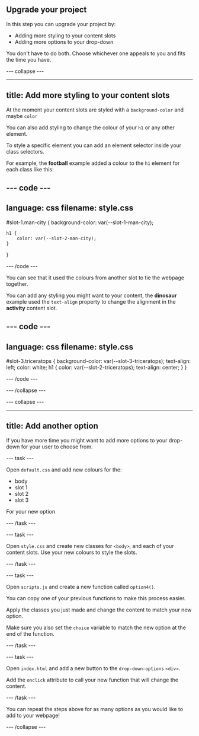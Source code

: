 ## Upgrade your project

In this step you can upgrade your project by:
+ Adding more styling to your content slots
+ Adding more options to your drop-down

You don't have to do both. Choose whichever one appeals to you and fits the time you have.

--- collapse ---

---
title: Add more styling to your content slots
---

At the moment your content slots are styled with a `background-color` and maybe `color` 

You can also add styling to change the colour of your `h1` or any other element.

To style a specific element you can add an element selector inside your class selectors. 

For example, the **football** example added a colour to the `h1` element for each class like this:

--- code ---
---
language: css
filename: style.css
---

#slot-1.man-city {
    background-color: var(--slot-1-man-city);

    h1 {
        color: var(--slot-2-man-city);
    }
}

--- /code ---

You can see that it used the colours from another slot to tie the webpage together. 

You can add any styling you might want to your content, the **dinosaur** example used the `text-align` property to change the alignment in the **activity** content slot. 

--- code ---
---
language: css
filename: style.css
---

#slot-3.triceratops {
    background-color: var(--slot-3-triceratops);
    text-align: left;
    color: white;
    h1 {
        color: var(--slot-2-triceratops);
        text-align: center;
    }
}

--- /code ---

--- /collapse ---

--- collapse ---

---
title: Add another option
---

If you have more time you might want to add more options to your drop-down for your user to choose from.

--- task ---

Open `default.css` and add new colours for the:
+ body
+ slot 1
+ slot 2
+ slot 3

For your new option

--- /task ---

--- task ---

Open `style.css` and create new classes for `<body>`, and each of your content slots. Use your new colours to style the slots.

--- /task ---

--- task ---

Open `scripts.js` and create a new function called `option4()`. 

You can copy one of your previous functions to make this process easier.

Apply the classes you just made and change the content to match your new option.

Make sure you also set the `choice` variable to match the new option at the end of the function.

--- /task ---

--- task ---

Open `index.html` and add a new button to the `drop-down-options` `<div>`. 

Add the `onclick` attribute to call your new function that will change the content.

--- /task ---

You can repeat the steps above for as many options as you would like to add to your webpage!

--- /collapse ---